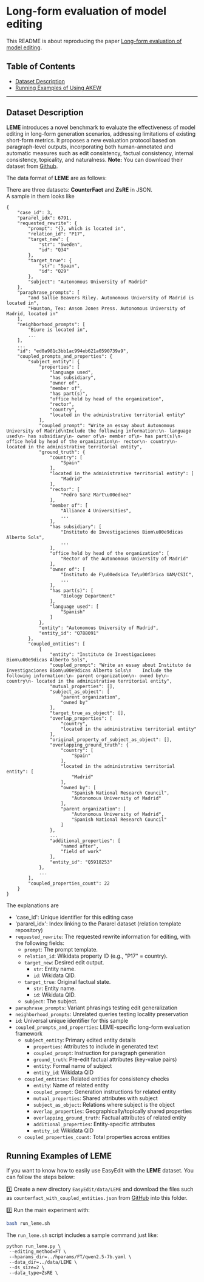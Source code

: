 # Long-form evaluation of model editing

This README is about reproducing the paper [Long-form evaluation of model editing](https://arxiv.org/abs/2402.09394).

## Table of Contents

- [Dataset Description](#Dataset-Description)
- [Running Examples of Using AKEW](#Running-Examples-of-Using-AKEW)
---

## Dataset Description

**LEME** introduces a novel benchmark to evaluate the effectiveness of model editing in long-form generation scenarios, addressing limitations of existing short-form metrics. It proposes a new evaluation protocol based on paragraph-level outputs, incorporating both human-annotated and automatic measures such as edit consistency, factual consistency, internal consistency, topicality, and naturalness.
**Note:** You can download their dataset from [Github](https://github.com/domenicrosati/longform-evaluation-model-editing/tree/main/data).

The data format of **LEME** are as follows:

There are three datasets: **CounterFact** and **ZsRE** in JSON.  
A sample in them looks like

    {
        "case_id": 3,
        "pararel_idx": 6791,
        "requested_rewrite": {
            "prompt": "{}, which is located in",
            "relation_id": "P17",
            "target_new": {
                "str": "Sweden",
                "id": "Q34"
            },
            "target_true": {
                "str": "Spain",
                "id": "Q29"
            },
            "subject": "Autonomous University of Madrid"
        },
        "paraphrase_prompts": [
            "and Sallie Beavers Riley. Autonomous University of Madrid is located in",
            "Houston, Tex: Anson Jones Press. Autonomous University of Madrid, located in"
        ],
        "neighborhood_prompts": [
            "Biure is located in",
            ...
        ],
        ...
        "id": "ed0a981c3bb1ac994eb621a0590739a9",
        "coupled_prompts_and_properties": {
            "subject_entity": {
                "properties": [
                    "language used",
                    "has subsidiary",
                    "owner of",
                    "member of",
                    "has part(s)",
                    "office held by head of the organization",
                    "rector",
                    "country",
                    "located in the administrative territorial entity"
                ],
                "coupled_prompt": "Write an essay about Autonomous University of Madrid\nInclude the following information:\n- language used\n- has subsidiary\n- owner of\n- member of\n- has part(s)\n- office held by head of the organization\n- rector\n- country\n- located in the administrative territorial entity",
                "ground_truth": {
                    "country": [
                        "Spain"
                    ],
                    "located in the administrative territorial entity": [
                        "Madrid"
                    ],
                    "rector": [
                        "Pedro Sanz Mart\u00ednez"
                    ],
                    "member of": [
                        "Alliance 4 Universities",
                        ...
                    ],
                    "has subsidiary": [
                        "Instituto de Investigaciones Biom\u00e9dicas Alberto Sols",
                        ...
                    ],
                    "office held by head of the organization": [
                        "Rector of the Autonomous University of Madrid"
                    ],
                    "owner of": [
                        "Instituto de F\u00edsica Te\u00f3rica UAM/CSIC",
                        ...
                    ],
                    "has part(s)": [
                        "Biology Department"
                    ],
                    "language used": [
                        "Spanish"
                    ]
                },
                "entity": "Autonomous University of Madrid",
                "entity_id": "Q788091"
            },
            "coupled_entities": [
                {
                    "entity": "Instituto de Investigaciones Biom\u00e9dicas Alberto Sols",
                    "coupled_prompt": "Write an essay about Instituto de Investigaciones Biom\u00e9dicas Alberto Sols\n    Include the following information:\n- parent organization\n- owned by\n- country\n- located in the administrative territorial entity",
                    "mutual_properties": [],
                    "subject_as_object": [
                        "parent organization",
                        "owned by"
                    ],
                    "target_true_as_object": [],
                    "overlap_properties": [
                        "country",
                        "located in the administrative territorial entity"
                    ],
                    "original_property_of_subject_as_object": [],
                    "overlapping_ground_truth": {
                        "country": [
                            "Spain"
                        ],
                        "located in the administrative territorial entity": [
                            "Madrid"
                        ],
                        "owned by": [
                            "Spanish National Research Council",
                            "Autonomous University of Madrid"
                        ],
                        "parent organization": [
                            "Autonomous University of Madrid",
                            "Spanish National Research Council"
                        ]
                    },
                    ...
                    "additional_properties": [
                        "named after",
                        "field of work"
                    ],
                    "entity_id": "Q5918253"
                },
                ...
            ],
            "coupled_properties_count": 22
        }
    }

The explanations are
- 'case_id': Unique identifier for this editing case
- 'pararel_idx': Index linking to the Pararel dataset (relation template repository)
- `requested_rewrite`: The requested rewrite information for editing, with the following fields:
    - `prompt`: The prompt template.
    - `relation_id`: Wikidata property ID (e.g., "P17" = country).
    - `target_new`: Desired edit output.
        - `str`: Entity name.
        - `id`: Wikidata QID.
    - `target_true`: Original factual state.
        - `str`: Entity name.
        - `id`: Wikidata QID.
    - `subject`: The subject.
- `paraphrase_prompts`: Variant phrasings testing edit generalization
- `neighborhood_prompts`: Unrelated queries testing locality preservation
- `id`: Universal unique identifier for this sample
- `coupled_prompts_and_properties`: LEME-specific long-form evaluation framework
  - `subject_entity`: Primary edited entity details
    - `properties`: Attributes to include in generated text
    - `coupled_prompt`: Instruction for paragraph generation
    - `ground_truth`: Pre-edit factual attributes (key-value pairs)
    - `entity`: Formal name of subject
    - `entity_id`: Wikidata QID
  - `coupled_entities`: Related entities for consistency checks
    - `entity`: Name of related entity
    - `coupled_prompt`: Generation instructions for related entity
    - `mutual_properties`: Shared attributes with subject
    - `subject_as_object`: Relations where subject is the object
    - `overlap_properties`: Geographically/topically shared properties
    - `overlapping_ground_truth`: Factual attributes of related entity
    - `additional_properties`: Entity-specific attributes
    - `entity_id`: Wikidata QID
  - `coupled_properties_count`: Total properties across entities

## Running Examples of LEME

If you want to know how to easily use EasyEdit with the **LEME** dataset. You can follow the steps below:

1️⃣ Create a new directory `EasyEdit/data/LEME` and download the files such as `counterfact_with_coupled_entities.json` from [GitHub](https://github.com/domenicrosati/longform-evaluation-model-editing/tree/main/data) into this folder.

2️⃣ Run the main experiment with:
```bash
bash run_leme.sh
```
The `run_leme.sh` script includes a sample command just like:
```
python run_leme.py \
 --editing_method=FT \
 --hparams_dir=../hparams/FT/qwen2.5-7b.yaml \
 --data_dir=../data/LEME \
 --ds_size=2 \
 --data_type=ZsRE \
```
